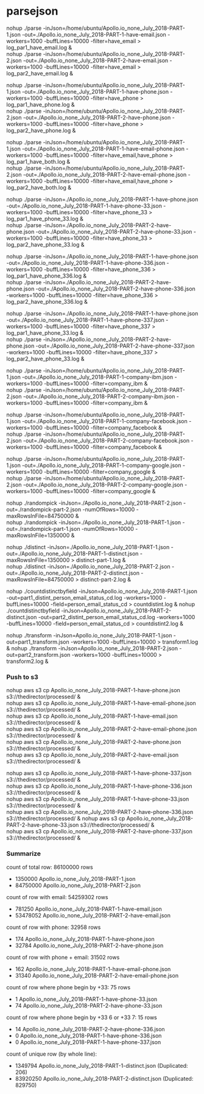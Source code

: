 # parsejson

nohup ./parse -inJson=/home/ubuntu/Apollo.io_none_July_2018-PART-1.json -out=./Apollo.io_none_July_2018-PART-1-have-email.json -workers=1000 -buffLines=10000 -filter=have_email > log_par1_have_email.log &  
nohup ./parse -inJson=/home/ubuntu/Apollo.io_none_July_2018-PART-2.json -out=./Apollo.io_none_July_2018-PART-2-have-email.json -workers=1000 -buffLines=10000 -filter=have_email > log_par2_have_email.log &  

nohup ./parse -inJson=/home/ubuntu/Apollo.io_none_July_2018-PART-1.json -out=./Apollo.io_none_July_2018-PART-1-have-phone.json -workers=1000 -buffLines=10000 -filter=have_phone > log_par1_have_phone.log &  
nohup ./parse -inJson=/home/ubuntu/Apollo.io_none_July_2018-PART-2.json -out=./Apollo.io_none_July_2018-PART-2-have-phone.json -workers=1000 -buffLines=10000 -filter=have_phone > log_par2_have_phone.log &  

nohup ./parse -inJson=/home/ubuntu/Apollo.io_none_July_2018-PART-1.json -out=./Apollo.io_none_July_2018-PART-1-have-email-phone.json -workers=1000 -buffLines=10000 -filter=have_email,have_phone > log_par1_have_both.log &  
nohup ./parse -inJson=/home/ubuntu/Apollo.io_none_July_2018-PART-2.json -out=./Apollo.io_none_July_2018-PART-2-have-email-phone.json -workers=1000 -buffLines=10000 -filter=have_email,have_phone > log_par2_have_both.log &  

nohup ./parse -inJson=./Apollo.io_none_July_2018-PART-1-have-phone.json -out=./Apollo.io_none_July_2018-PART-1-have-phone-33.json -workers=1000 -buffLines=10000 -filter=have_phone_33 > log_par1_have_phone_33.log &  
nohup ./parse -inJson=./Apollo.io_none_July_2018-PART-2-have-phone.json -out=./Apollo.io_none_July_2018-PART-2-have-phone-33.json -workers=1000 -buffLines=10000 -filter=have_phone_33 > log_par2_have_phone_33.log &  

nohup ./parse -inJson=./Apollo.io_none_July_2018-PART-1-have-phone.json -out=./Apollo.io_none_July_2018-PART-1-have-phone-336.json -workers=1000 -buffLines=10000 -filter=have_phone_336 > log_par1_have_phone_336.log &  
nohup ./parse -inJson=./Apollo.io_none_July_2018-PART-2-have-phone.json -out=./Apollo.io_none_July_2018-PART-2-have-phone-336.json -workers=1000 -buffLines=10000 -filter=have_phone_336 > log_par2_have_phone_336.log &  

nohup ./parse -inJson=./Apollo.io_none_July_2018-PART-1-have-phone.json -out=./Apollo.io_none_July_2018-PART-1-have-phone-337.json -workers=1000 -buffLines=10000 -filter=have_phone_337 > log_par1_have_phone_33.log &  
nohup ./parse -inJson=./Apollo.io_none_July_2018-PART-2-have-phone.json -out=./Apollo.io_none_July_2018-PART-2-have-phone-337.json -workers=1000 -buffLines=10000 -filter=have_phone_337 > log_par2_have_phone_33.log &  

nohup ./parse -inJson=/home/ubuntu/Apollo.io_none_July_2018-PART-1.json -out=./Apollo.io_none_July_2018-PART-1-company-ibm.json -workers=1000 -buffLines=10000 -filter=company_ibm &  
nohup ./parse -inJson=/home/ubuntu/Apollo.io_none_July_2018-PART-2.json -out=./Apollo.io_none_July_2018-PART-2-company-ibm.json -workers=1000 -buffLines=10000 -filter=company_ibm &  

nohup ./parse -inJson=/home/ubuntu/Apollo.io_none_July_2018-PART-1.json -out=./Apollo.io_none_July_2018-PART-1-company-facebook.json -workers=1000 -buffLines=10000 -filter=company_facebook &  
nohup ./parse -inJson=/home/ubuntu/Apollo.io_none_July_2018-PART-2.json -out=./Apollo.io_none_July_2018-PART-2-company-facebook.json -workers=1000 -buffLines=10000 -filter=company_facebook &  

nohup ./parse -inJson=/home/ubuntu/Apollo.io_none_July_2018-PART-1.json -out=./Apollo.io_none_July_2018-PART-1-company-google.json -workers=1000 -buffLines=10000 -filter=company_google &  
nohup ./parse -inJson=/home/ubuntu/Apollo.io_none_July_2018-PART-2.json -out=./Apollo.io_none_July_2018-PART-2-company-google.json -workers=1000 -buffLines=10000 -filter=company_google &  

nohup ./randompick -inJson=./Apollo.io_none_July_2018-PART-2.json -out=./randompick-part-2.json -numOfRows=10000 -maxRowsInFile=84750000 &  
nohup ./randompick -inJson=./Apollo.io_none_July_2018-PART-1.json -out=./randompick-part-1.json -numOfRows=10000 -maxRowsInFile=1350000 &  

nohup ./distinct -inJson=./Apollo.io_none_July_2018-PART-1.json -out=./Apollo.io_none_July_2018-PART-1-distinct.json -maxRowsInFile=1350000 > distinct-part-1.log &   
nohup ./distinct -inJson=./Apollo.io_none_July_2018-PART-2.json -out=./Apollo.io_none_July_2018-PART-2-distinct.json -maxRowsInFile=84750000 > distinct-part-2.log &  

nohup ./countdistinctbyfield -inJson=Apollo.io_none_July_2018-PART-1.json -out=part1_distint_person_email_status_cd.log  -workers=1000 -buffLines=10000 -field=person_email_status_cd > countdistint.log &
nohup ./countdistinctbyfield -inJson=Apollo.io_none_July_2018-PART-2-distinct.json -out=part2_distint_person_email_status_cd.log  -workers=1000 -buffLines=10000 -field=person_email_status_cd > countdistint2.log &

nohup ./transform -inJson=Apollo.io_none_July_2018-PART-1.json -out=part1_transform.json -workers=1000 -buffLines=10000 > transform1.log &
nohup ./transform -inJson=Apollo.io_none_July_2018-PART-2.json -out=part2_transform.json  -workers=1000 -buffLines=10000 > transform2.log &

### Push to s3
nohup aws s3 cp Apollo.io_none_July_2018-PART-1-have-phone.json s3://thedirector/processed/ &  
nohup aws s3 cp Apollo.io_none_July_2018-PART-1-have-email-phone.json s3://thedirector/processed/ &  
nohup aws s3 cp Apollo.io_none_July_2018-PART-1-have-email.json s3://thedirector/processed/  &  
nohup aws s3 cp Apollo.io_none_July_2018-PART-2-have-email-phone.json s3://thedirector/processed/ &  
nohup aws s3 cp Apollo.io_none_July_2018-PART-2-have-phone.json s3://thedirector/processed/ &  
nohup aws s3 cp Apollo.io_none_July_2018-PART-2-have-email.json s3://thedirector/processed/ &  

nohup aws s3 cp Apollo.io_none_July_2018-PART-1-have-phone-337.json s3://thedirector/processed/ &  
nohup aws s3 cp Apollo.io_none_July_2018-PART-1-have-phone-336.json s3://thedirector/processed/ &  
nohup aws s3 cp Apollo.io_none_July_2018-PART-1-have-phone-33.json s3://thedirector/processed/ &  
nohup aws s3 cp Apollo.io_none_July_2018-PART-2-have-phone-336.json s3://thedirector/processed/ & 
nohup aws s3 cp Apollo.io_none_July_2018-PART-2-have-phone-33.json s3://thedirector/processed/ &  
nohup aws s3 cp Apollo.io_none_July_2018-PART-2-have-phone-337.json s3://thedirector/processed/ &  

### Summarize
count of total row: 86100000 rows
* 1350000 Apollo.io_none_July_2018-PART-1.json
* 84750000 Apollo.io_none_July_2018-PART-2.json

count of row with email: 54259302 rows
* 781250 Apollo.io_none_July_2018-PART-1-have-email.json
* 53478052 Apollo.io_none_July_2018-PART-2-have-email.json

count of row with phone: 32958 rows
* 174 Apollo.io_none_July_2018-PART-1-have-phone.json
* 32784 Apollo.io_none_July_2018-PART-2-have-phone.json

count of row with phone + email: 31502 rows
* 162 Apollo.io_none_July_2018-PART-1-have-email-phone.json
* 31340 Apollo.io_none_July_2018-PART-2-have-email-phone.json

count of row where phone begin by +33: 75 rows
* 1 Apollo.io_none_July_2018-PART-1-have-phone-33.json
* 74 Apollo.io_none_July_2018-PART-2-have-phone-33.json

count of row where phone begin by +33 6 or +33 7: 15 rows
* 14 Apollo.io_none_July_2018-PART-2-have-phone-336.json
* 0 Apollo.io_none_July_2018-PART-1-have-phone-336.json
* 0 Apollo.io_none_July_2018-PART-1-have-phone-337.json

count of unique row (by whole line): 
* 1349794 Apollo.io_none_July_2018-PART-1-distinct.json (Duplicated: 206)
* 83920250 Apollo.io_none_July_2018-PART-2-distinct.json (Duplicated: 829750)